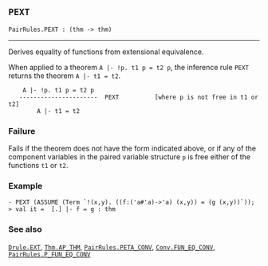 ## `PEXT`

``` hol4
PairRules.PEXT : (thm -> thm)
```

------------------------------------------------------------------------

Derives equality of functions from extensional equivalence.

When applied to a theorem `A |- !p. t1 p = t2 p`, the inference rule
`PEXT` returns the theorem `A |- t1 = t2`.

``` hol4
    A |- !p. t1 p = t2 p
   ----------------------  PEXT          [where p is not free in t1 or t2]
        A |- t1 = t2
```

### Failure

Fails if the theorem does not have the form indicated above, or if any
of the component variables in the paired variable structure `p` is free
either of the functions `t1` or `t2`.

### Example

``` hol4
- PEXT (ASSUME (Term `!(x,y). ((f:('a#'a)->'a) (x,y)) = (g (x,y))`));
> val it =  [.] |- f = g : thm
```

### See also

[`Drule.EXT`](#Drule.EXT), [`Thm.AP_THM`](#Thm.AP_THM),
[`PairRules.PETA_CONV`](#PairRules.PETA_CONV),
[`Conv.FUN_EQ_CONV`](#Conv.FUN_EQ_CONV),
[`PairRules.P_FUN_EQ_CONV`](#PairRules.P_FUN_EQ_CONV)

